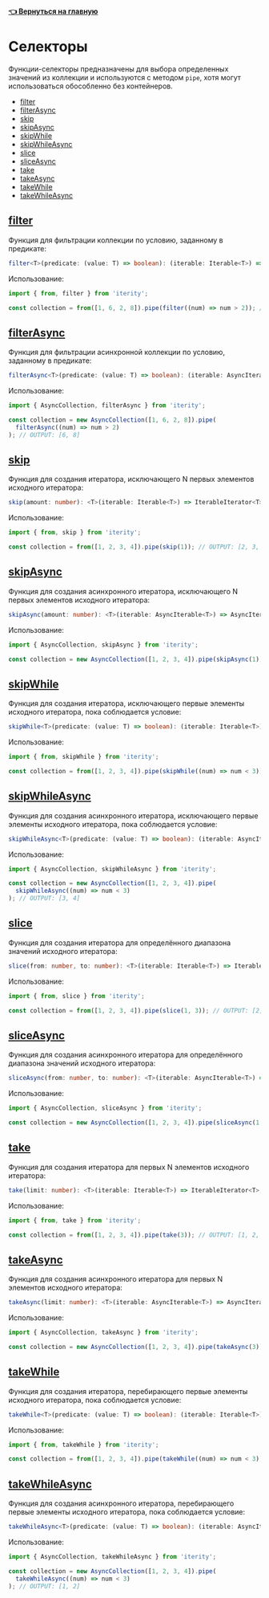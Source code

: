**[👈 Вернуться на главную](../../)**

# Селекторы

Функции-селекторы предназначены для выбора определенных значений из коллекции и используются с методом `pipe`, хотя могут использоваться обособленно без контейнеров.

- [filter](#filter)
- [filterAsync](#filter_async)
- [skip](#skip)
- [skipAsync](#skip_async)
- [skipWhile](#skipwhile)
- [skipWhileAsync](#skipwhile_async)
- [slice](#slice)
- [sliceAsync](#slice_async)
- [take](#take)
- [takeAsync](#take_async)
- [takeWhile](#takewhile)
- [takeWhileAsync](#takewhile_async)

## [filter](#filter)

Функция для фильтрации коллекции по условию, заданному в предикате:

```ts
filter<T>(predicate: (value: T) => boolean): (iterable: Iterable<T>) => IterableIterator<T>;
```

Использование:

```ts
import { from, filter } from 'iterity';

const collection = from([1, 6, 2, 8]).pipe(filter((num) => num > 2)); // OUTPUT: [6, 8]
```

## [filterAsync](#filter_async)

Функция для фильтрации асинхронной коллекции по условию, заданному в предикате:

```ts
filterAsync<T>(predicate: (value: T) => boolean): (iterable: AsyncIterable<T>) => AsyncIterableIterator<T>;
```

Использование:

```ts
import { AsyncCollection, filterAsync } from 'iterity';

const collection = new AsyncCollection([1, 6, 2, 8]).pipe(
  filterAsync((num) => num > 2)
); // OUTPUT: [6, 8]
```

## [skip](#skip)

Функция для создания итератора, исключающего N первых элементов исходного итератора:

```ts
skip(amount: number): <T>(iterable: Iterable<T>) => IterableIterator<T>;
```

Использование:

```ts
import { from, skip } from 'iterity';

const collection = from([1, 2, 3, 4]).pipe(skip(1)); // OUTPUT: [2, 3, 4]
```

## [skipAsync](#skip_async)

Функция для создания асинхронного итератора, исключающего N первых элементов исходного итератора:

```ts
skipAsync(amount: number): <T>(iterable: AsyncIterable<T>) => AsyncIterableIterator<T>;
```

Использование:

```ts
import { AsyncCollection, skipAsync } from 'iterity';

const collection = new AsyncCollection([1, 2, 3, 4]).pipe(skipAsync(1)); // OUTPUT: [2, 3, 4]
```

## [skipWhile](#skipwhile)

Функция для создания итератора, исключающего первые элементы исходного итератора, пока соблюдается условие:

```ts
skipWhile<T>(predicate: (value: T) => boolean): (iterable: Iterable<T>) => IterableIterator<T>;
```

Использование:

```ts
import { from, skipWhile } from 'iterity';

const collection = from([1, 2, 3, 4]).pipe(skipWhile((num) => num < 3)); // OUTPUT: [3, 4]
```

## [skipWhileAsync](#skipwhile_async)

Функция для создания асинхронного итератора, исключающего первые элементы исходного итератора, пока соблюдается условие:

```ts
skipWhileAsync<T>(predicate: (value: T) => boolean): (iterable: AsyncIterable<T>) => AsyncIterableIterator<T>;
```

Использование:

```ts
import { AsyncCollection, skipWhileAsync } from 'iterity';

const collection = new AsyncCollection([1, 2, 3, 4]).pipe(
  skipWhileAsync((num) => num < 3)
); // OUTPUT: [3, 4]
```

## [slice](#slice)

Функция для создания итератора для определённого диапазона значений исходного итератора:

```ts
slice(from: number, to: number): <T>(iterable: Iterable<T>) => IterableIterator<T>;
```

Использование:

```ts
import { from, slice } from 'iterity';

const collection = from([1, 2, 3, 4]).pipe(slice(1, 3)); // OUTPUT: [2, 3]
```

## [sliceAsync](#slice_async)

Функция для создания асинхронного итератора для определённого диапазона значений исходного итератора:

```ts
sliceAsync(from: number, to: number): <T>(iterable: AsyncIterable<T>) => AsyncIterableIterator<T>;
```

Использование:

```ts
import { AsyncCollection, sliceAsync } from 'iterity';

const collection = new AsyncCollection([1, 2, 3, 4]).pipe(sliceAsync(1, 3)); // OUTPUT: [2, 3]
```

## [take](#take)

Функция для создания итератора для первых N элементов исходного итератора:

```ts
take(limit: number): <T>(iterable: Iterable<T>) => IterableIterator<T>;
```

Использование:

```ts
import { from, take } from 'iterity';

const collection = from([1, 2, 3, 4]).pipe(take(3)); // OUTPUT: [1, 2, 3]
```

## [takeAsync](#take_async)

Функция для создания асинхронного итератора для первых N элементов исходного итератора:

```ts
takeAsync(limit: number): <T>(iterable: AsyncIterable<T>) => AsyncIterableIterator<T>;
```

Использование:

```ts
import { AsyncCollection, takeAsync } from 'iterity';

const collection = new AsyncCollection([1, 2, 3, 4]).pipe(takeAsync(3)); // OUTPUT: [1, 2, 3]
```

## [takeWhile](#takewhile)

Функция для создания итератора, перебирающего первые элементы исходного итератора, пока соблюдается условие:

```ts
takeWhile<T>(predicate: (value: T) => boolean): (iterable: Iterable<T>) => IterableIterator<T>;
```

Использование:

```ts
import { from, takeWhile } from 'iterity';

const collection = from([1, 2, 3, 4]).pipe(takeWhile((num) => num < 3)); // OUTPUT: [1, 2]
```

## [takeWhileAsync](#takewhile_async)

Функция для создания асинхронного итератора, перебирающего первые элементы исходного итератора, пока соблюдается условие:

```ts
takeWhileAsync<T>(predicate: (value: T) => boolean): (iterable: AsyncIterable<T>) => AsyncIterableIterator<T>;
```

Использование:

```ts
import { AsyncCollection, takeWhileAsync } from 'iterity';

const collection = new AsyncCollection([1, 2, 3, 4]).pipe(
  takeWhileAsync((num) => num < 3)
); // OUTPUT: [1, 2]
```

